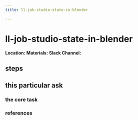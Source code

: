 ```yaml
---
title: ll-job-studio-state-in-blender

---
```


# ll-job-studio-state-in-blender

**Location:** 
**Materials:** 
**Slack Channel:** 

## steps

## this particular ask

### the core task

### references
